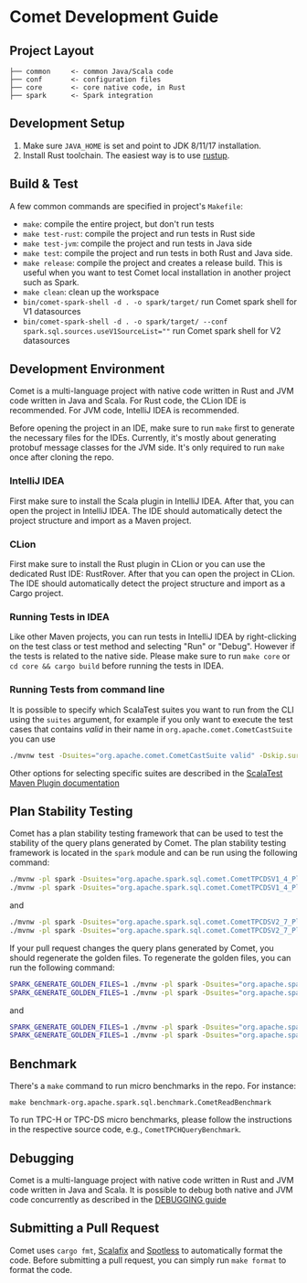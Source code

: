 <!--
Licensed to the Apache Software Foundation (ASF) under one
or more contributor license agreements.  See the NOTICE file
distributed with this work for additional information
regarding copyright ownership.  The ASF licenses this file
to you under the Apache License, Version 2.0 (the
"License"); you may not use this file except in compliance
with the License.  You may obtain a copy of the License at

  http://www.apache.org/licenses/LICENSE-2.0

Unless required by applicable law or agreed to in writing,
software distributed under the License is distributed on an
"AS IS" BASIS, WITHOUT WARRANTIES OR CONDITIONS OF ANY
KIND, either express or implied.  See the License for the
specific language governing permissions and limitations
under the License.
-->

# Comet Development Guide

## Project Layout

```
├── common     <- common Java/Scala code
├── conf       <- configuration files
├── core       <- core native code, in Rust
├── spark      <- Spark integration
```

## Development Setup

1. Make sure `JAVA_HOME` is set and point to JDK 8/11/17 installation.
2. Install Rust toolchain. The easiest way is to use
   [rustup](https://rustup.rs).

## Build & Test

A few common commands are specified in project's `Makefile`:

- `make`: compile the entire project, but don't run tests
- `make test-rust`: compile the project and run tests in Rust side
- `make test-jvm`: compile the project and run tests in Java side
- `make test`: compile the project and run tests in both Rust and Java
  side.
- `make release`: compile the project and creates a release build. This
  is useful when you want to test Comet local installation in another project
  such as Spark.
- `make clean`: clean up the workspace
- `bin/comet-spark-shell -d . -o spark/target/` run Comet spark shell for V1 datasources
- `bin/comet-spark-shell -d . -o spark/target/ --conf spark.sql.sources.useV1SourceList=""` run Comet spark shell for V2 datasources

## Development Environment

Comet is a multi-language project with native code written in Rust and JVM code written in Java and Scala.
For Rust code, the CLion IDE is recommended. For JVM code, IntelliJ IDEA is recommended.

Before opening the project in an IDE, make sure to run `make` first to generate the necessary files for the IDEs. Currently, it's mostly about
generating protobuf message classes for the JVM side. It's only required to run `make` once after cloning the repo.

### IntelliJ IDEA

First make sure to install the Scala plugin in IntelliJ IDEA.
After that, you can open the project in IntelliJ IDEA. The IDE should automatically detect the project structure and import as a Maven project.

### CLion

First make sure to install the Rust plugin in CLion or you can use the dedicated Rust IDE: RustRover.
After that you can open the project in CLion. The IDE should automatically detect the project structure and import as a Cargo project.

### Running Tests in IDEA

Like other Maven projects, you can run tests in IntelliJ IDEA by right-clicking on the test class or test method and selecting "Run" or "Debug".
However if the tests is related to the native side. Please make sure to run `make core` or `cd core && cargo build` before running the tests in IDEA.

### Running Tests from command line

It is possible to specify which ScalaTest suites you want to run from the CLI using the `suites`
argument, for example if you only want to execute the test cases that contains *valid*
in their name in `org.apache.comet.CometCastSuite` you can use

```sh
./mvnw test -Dsuites="org.apache.comet.CometCastSuite valid" -Dskip.surefire.tests=true
```

Other options for selecting specific suites are described in the [ScalaTest Maven Plugin documentation](https://www.scalatest.org/user_guide/using_the_scalatest_maven_plugin)

## Plan Stability Testing

Comet has a plan stability testing framework that can be used to test the stability of the query plans generated by Comet.
The plan stability testing framework is located in the `spark` module and can be run using the following command:

```sh
./mvnw -pl spark -Dsuites="org.apache.spark.sql.comet.CometTPCDSV1_4_PlanStabilitySuite" test
./mvnw -pl spark -Dsuites="org.apache.spark.sql.comet.CometTPCDSV1_4_PlanStabilitySuite" -Pspark-4.0 -nsu test
```

and
```sh
./mvnw -pl spark -Dsuites="org.apache.spark.sql.comet.CometTPCDSV2_7_PlanStabilitySuite" test
./mvnw -pl spark -Dsuites="org.apache.spark.sql.comet.CometTPCDSV2_7_PlanStabilitySuite" -Pspark-4.0 -nsu test
```

If your pull request changes the query plans generated by Comet, you should regenerate the golden files.
To regenerate the golden files, you can run the following command:

```sh
SPARK_GENERATE_GOLDEN_FILES=1 ./mvnw -pl spark -Dsuites="org.apache.spark.sql.comet.CometTPCDSV1_4_PlanStabilitySuite" test
SPARK_GENERATE_GOLDEN_FILES=1 ./mvnw -pl spark -Dsuites="org.apache.spark.sql.comet.CometTPCDSV1_4_PlanStabilitySuite" -Pspark-4.0 -nsu test
```

and
```sh
SPARK_GENERATE_GOLDEN_FILES=1 ./mvnw -pl spark -Dsuites="org.apache.spark.sql.comet.CometTPCDSV2_7_PlanStabilitySuite" test
SPARK_GENERATE_GOLDEN_FILES=1 ./mvnw -pl spark -Dsuites="org.apache.spark.sql.comet.CometTPCDSV2_7_PlanStabilitySuite" -Pspark-4.0 -nsu test
```

## Benchmark

There's a `make` command to run micro benchmarks in the repo. For
instance:

```
make benchmark-org.apache.spark.sql.benchmark.CometReadBenchmark
```

To run TPC-H or TPC-DS micro benchmarks, please follow the instructions
in the respective source code, e.g., `CometTPCHQueryBenchmark`.

## Debugging

Comet is a multi-language project with native code written in Rust and JVM code written in Java and Scala.
It is possible to debug both native and JVM code concurrently as described in the [DEBUGGING guide](debugging)

## Submitting a Pull Request

Comet uses `cargo fmt`, [Scalafix](https://github.com/scalacenter/scalafix) and [Spotless](https://github.com/diffplug/spotless/tree/main/plugin-maven) to
automatically format the code. Before submitting a pull request, you can simply run `make format` to format the code.
